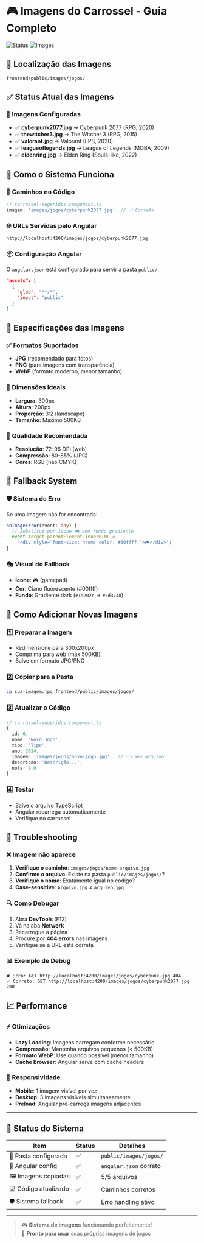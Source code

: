 # 🎮 Imagens do Carrossel - Guia Completo

![Status](https://img.shields.io/badge/status-Configurado-brightgreen)
![Images](https://img.shields.io/badge/imagens-5%2F5-success)

## 📁 Localização das Imagens
```
frontend/public/images/jogos/
```

## ✅ Status Atual das Imagens

### 🎯 Imagens Configuradas
- ✅ **cyberpunk2077.jpg** → Cyberpunk 2077 (RPG, 2020)
- ✅ **thewitcher3.jpg** → The Witcher 3 (RPG, 2015)  
- ✅ **valorant.jpg** → Valorant (FPS, 2020)
- ✅ **leagueoflegends.jpg** → League of Legends (MOBA, 2009)
- ✅ **eldenring.jpg** → Elden Ring (Souls-like, 2022)

## 🔧 Como o Sistema Funciona

### 📍 Caminhos no Código
```typescript
// carrossel-sugeridos.component.ts
imagem: 'images/jogos/cyberpunk2077.jpg'  // ✅ Correto
```

### 🌐 URLs Servidas pelo Angular
```
http://localhost:4200/images/jogos/cyberpunk2077.jpg
```

### 📦 Configuração Angular
O `angular.json` está configurado para servir a pasta `public/`:
```json
"assets": [
  {
    "glob": "**/*",
    "input": "public"
  }
]
```

## 📐 Especificações das Imagens

### ✅ Formatos Suportados
- **JPG** (recomendado para fotos)
- **PNG** (para imagens com transparência)
- **WebP** (formato moderno, menor tamanho)

### 📏 Dimensões Ideais
- **Largura**: 300px
- **Altura**: 200px  
- **Proporção**: 3:2 (landscape)
- **Tamanho**: Máximo 500KB

### 🎨 Qualidade Recomendada
- **Resolução**: 72-96 DPI (web)
- **Compressão**: 80-85% (JPG)
- **Cores**: RGB (não CMYK)

## 🔄 Fallback System

### 🛡️ Sistema de Erro
Se uma imagem não for encontrada:
```typescript
onImageError(event: any) {
  // Substitui por ícone 🎮 com fundo gradiente
  event.target.parentElement.innerHTML = 
    '<div style="font-size: 4rem; color: #00ffff;">🎮</div>';
}
```

### 🎭 Visual do Fallback
- **Ícone**: 🎮 (gamepad)
- **Cor**: Ciano fluorescente (#00ffff)
- **Fundo**: Gradiente dark (`#1a202c` → `#2d3748`)

## 🚀 Como Adicionar Novas Imagens

### 1️⃣ Preparar a Imagem
- Redimensione para 300x200px
- Comprima para web (máx 500KB)
- Salve em formato JPG/PNG

### 2️⃣ Copiar para a Pasta
```bash
cp sua-imagem.jpg frontend/public/images/jogos/
```

### 3️⃣ Atualizar o Código
```typescript
// carrossel-sugeridos.component.ts
{
  id: 6,
  nome: 'Novo Jogo',
  tipo: 'Tipo',
  ano: 2024,
  imagem: 'images/jogos/novo-jogo.jpg',  // 👈 Seu arquivo
  descricao: 'Descrição...',
  nota: 9.0
}
```

### 4️⃣ Testar
- Salve o arquivo TypeScript
- Angular recarrega automaticamente
- Verifique no carrossel

## 🐛 Troubleshooting

### ❌ Imagem não aparece
1. **Verifique o caminho**: `images/jogos/nome-arquivo.jpg`
2. **Confirme o arquivo**: Existe na pasta `public/images/jogos/`?
3. **Verifique o nome**: Exatamente igual no código?
4. **Case-sensitive**: `Arquivo.jpg` ≠ `arquivo.jpg`

### 🔍 Como Debugar
1. Abra **DevTools** (F12)
2. Vá na aba **Network**
3. Recarregue a página
4. Procure por **404 errors** nas imagens
5. Verifique se a URL está correta

### 📊 Exemplo de Debug
```
❌ Erro: GET http://localhost:4200/images/jogos/cyberpunk.jpg 404
✅ Correto: GET http://localhost:4200/images/jogos/cyberpunk2077.jpg 200
```

## 📈 Performance

### ⚡ Otimizações
- **Lazy Loading**: Imagens carregam conforme necessário
- **Compressão**: Mantenha arquivos pequenos (< 500KB)
- **Formato WebP**: Use quando possível (menor tamanho)
- **Cache Browser**: Angular serve com cache headers

### 📱 Responsividade
- **Mobile**: 1 imagem visível por vez
- **Desktop**: 3 imagens visíveis simultaneamente
- **Preload**: Angular pré-carrega imagens adjacentes

---

## 🎯 Status do Sistema

| Item | Status | Detalhes |
|------|---------|----------|
| 📁 Pasta configurada | ✅ | `public/images/jogos/` |
| 🔧 Angular config | ✅ | `angular.json` correto |
| 🖼️ Imagens copiadas | ✅ | 5/5 arquivos |
| 💻 Código atualizado | ✅ | Caminhos corretos |
| 🛡️ Sistema fallback | ✅ | Erro handling ativo |

---

> 🎮 **Sistema de imagens** funcionando perfeitamente!  
> 📸 **Pronto para usar** suas próprias imagens de jogos
